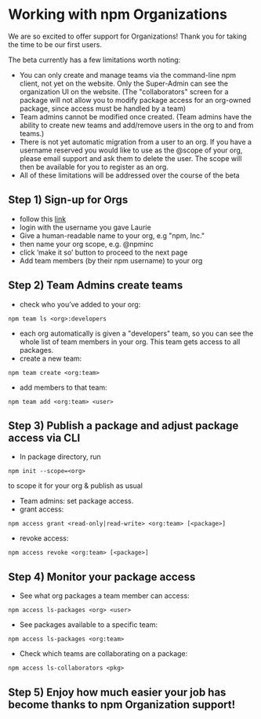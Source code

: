 <!--
title: 14 - Working with Organizations
featured: true
-->

# **Working with npm Organizations**
We are so excited to offer support for Organizations! Thank you for taking the time to be our first users.

The beta currently has a few limitations worth noting:
* You can only create and manage teams via the command-line npm client, not yet on the website. Only the Super-Admin can see the organization UI on the website. (The "collaborators" screen for a package will not allow you to modify package access for an org-owned package, since access must be handled by a team)
* Team admins cannot be modified once created. (Team admins have the ability to create new teams and add/remove users in the org to and from teams.)
* There is not yet automatic migration from a user to an org. If you have a username reserved you would like to use as the @scope of your org, please email support and ask them to delete the user. The scope will then be available for you to register as an org.
* All of these limitations will be addressed over the course of the beta

## **Step 1)** Sign-up for Orgs
* follow this [link](www.npmjs.com/org?join-beta)
* login with the username you gave Laurie
* Give a human-readable name to your org, e.g "npm, Inc."
* then name your org scope, e.g. @npminc
* click ‘make it so’ button to proceed to the next page
* Add team members (by their npm username) to your org

## **Step 2)**  Team Admins create teams
* check who you’ve added to your org:
```
npm team ls <org>:developers
```
* each org automatically is given a "developers" team, so you can see the whole list of team members in your org. This team gets access to all packages.
* create a new team:
```
npm team create <org:team>
```
* add members to that team:
```
npm team add <org:team> <user>
```

## **Step 3)** Publish a package and adjust package access via CLI
* In package directory, run
```
npm init --scope=<org>
```
to scope it for your org & publish as usual
* Team admins: set package access.
* grant access:  
```
npm access grant <read-only|read-write> <org:team> [<package>]
```
* revoke access:
```
npm access revoke <org:team> [<package>]
```

## **Step 4)** Monitor your package access
* See what org packages a team member can access:
```
npm access ls-packages <org> <user>
```
* See packages available to a specific team:
```
npm access ls-packages <org:team>
```
* Check which teams are collaborating on a package:
```
npm access ls-collaborators <pkg>
```
## **Step 5)** Enjoy how much easier your job has become thanks to npm Organization support!
